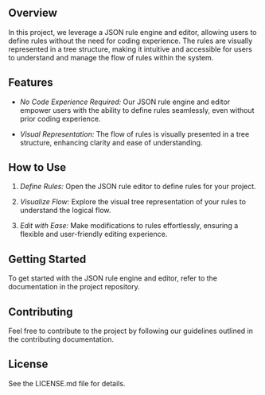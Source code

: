 

## Overview

In this project, we leverage a JSON rule engine and editor, allowing users to define rules without the need for coding experience. The rules are visually represented in a tree structure, making it intuitive and accessible for users to understand and manage the flow of rules within the system.

## Features

- *No Code Experience Required:* Our JSON rule engine and editor empower users with the ability to define rules seamlessly, even without prior coding experience.

- *Visual Representation:* The flow of rules is visually presented in a tree structure, enhancing clarity and ease of understanding.

## How to Use

1. *Define Rules:* Open the JSON rule editor to define rules for your project.

2. *Visualize Flow:* Explore the visual tree representation of your rules to understand the logical flow.

3. *Edit with Ease:* Make modifications to rules effortlessly, ensuring a flexible and user-friendly editing experience.

## Getting Started

To get started with the JSON rule engine and editor, refer to the documentation in the project repository.

## Contributing

Feel free to contribute to the project by following our guidelines outlined in the contributing documentation.

## License

 See the LICENSE.md file for details.


</response>
